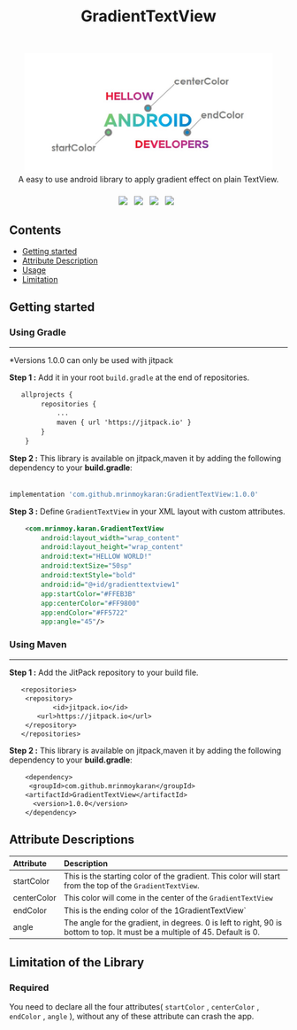 <h1 align="center">GradientTextView</h1></br>
<p align="center">
<img src="https://github.com/mrinmoykaran/GradientTextView/blob/master/GradientTextView1.jpg" width="450" />
<br>
  A easy to use android library to apply gradient effect on plain TextView.
</p>
<h6 align="center">
 <img src="https://img.shields.io/badge/Android-GradientTextView-blue.svg" height="22" valign="middle">&nbsp;&nbsp;
 <img src="https://img.shields.io/badge/API-21%2B-brightgreen.svg?style=flat" height="22" valign="middle">&nbsp;&nbsp;
 <img src="https://jitpack.io/v/mrinmoykaran/GradientTextView.svg" height="22" valign="middle">&nbsp;&nbsp;
 <img src="https://img.shields.io/badge/Platform-Android-brightgreen.svg" height="22" valign="middle">&nbsp;&nbsp;

</h6>

## Contents
- [Getting started](#getting-started)
- [Attribute Description](#attribute-description)
- [Usage](#usage)
- [Limitation](#Limitation)

## Getting started

### Using Gradle
---

*Versions 1.0.0 can only be used with jitpack

**Step 1 :** Add it in your root `build.gradle` at the end of repositories.
```xml
   allprojects {
		repositories {
			...
			maven { url 'https://jitpack.io' }
		}
	}
```

**Step 2 :** This library is available on jitpack,maven it by adding the following dependency to your <b>build.gradle</b>:
```gradle

implementation 'com.github.mrinmoykaran:GradientTextView:1.0.0'

```

**Step 3 :** Define `GradientTextView` in your XML layout with custom attributes.
```xml
    <com.mrinmoy.karan.GradientTextView
        android:layout_width="wrap_content"
        android:layout_height="wrap_content"
        android:text="HELLOW WORLD!"
        android:textSize="50sp"
        android:textStyle="bold"
        android:id="@+id/gradienttextview1"
        app:startColor="#FFEB3B"
        app:centerColor="#FF9800"
        app:endColor="#FF5722"
        app:angle="45"/>
```
### Using Maven
---
**Step 1 :** Add the JitPack repository to your build file.
```
   <repositories>
	<repository>
           <id>jitpack.io</id>
	   <url>https://jitpack.io</url>
	</repository>
   </repositories>
```

**Step 2 :** This library is available on jitpack,maven it by adding the following dependency to your <b>build.gradle</b>:
```
    <dependency>
     <groupId>com.github.mrinmoykaran</groupId>
	<artifactId>GradientTextView</artifactId>
      <version>1.0.0</version>
    </dependency>

```

## Attribute Descriptions


| Attribute  | Description |
| :-- | :-- |
| startColor  | This is the starting color of the gradient. This color will start from the top of the `GradientTextView`.  |
| centerColor | This color will come in the center of the `GradientTextView`  |
| endColor    | This is the ending color of the 1GradientTextView` |
| angle       | The angle for the gradient, in degrees. 0 is left to right, 90 is bottom to top. It must be a multiple of 45. Default is 0. |

## Limitation of the Library

### Required
You need to declare all the four attributes( `startColor` , `centerColor` , `endColor` , `angle` ), without any of these attribute can crash the app.
